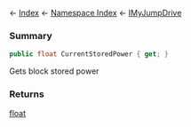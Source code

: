 ← [Index](Api-Index) ← [Namespace Index](Namespace-Index) ← [IMyJumpDrive](Sandbox.ModAPI.Ingame.IMyJumpDrive)

### Summary

```csharp
public float CurrentStoredPower { get; }
```

Gets block stored power

### Returns

[float](https://docs.microsoft.com/en-us/dotnet/api/System.Single?view=netframework-4.6)

